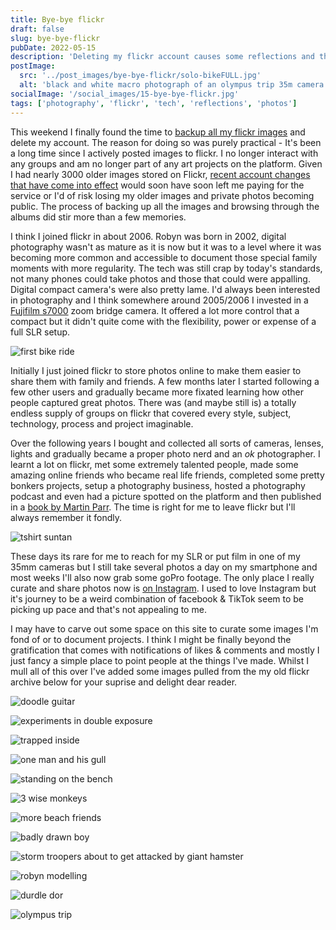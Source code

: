```yaml
---
title: Bye-bye flickr
draft: false
slug: bye-bye-flickr
pubDate: 2022-05-15
description: 'Deleting my flickr account causes some reflections and thoughts of how to share my creations'
postImage:
  src: '../post_images/bye-bye-flickr/solo-bikeFULL.jpg'
  alt: 'black and white macro photograph of an olympus trip 35m camera'
socialImage: '/social_images/15-bye-bye-flickr.jpg'
tags: ['photography', 'flickr', 'tech', 'reflections', 'photos']
---
```


This weekend I finally found the time to [backup all my flickr images](https://www.mlieser.de/apps/adios-flickr) and delete my account. The reason for doing so was purely practical - It's been a long time since I actively posted images to flickr. I no longer interact with any groups and am no longer part of any art projects on the platform. Given I had nearly 3000 older images stored on Flickr, [recent account changes that have come into effect](https://www.flickr.com/help/forum/en-us/72157720619003104/#:~:text=%22Beginning%20May%201%2C%202022%2C,service%20and%20subject%20to%20removal.%22) would soon have soon left me paying for the service or I'd of risk losing my older images and private photos becoming public. The process of backing up all the images and browsing through the albums did stir more than a few memories.

I think I joined flickr in about 2006. Robyn was born in 2002, digital photography wasn't as mature as it is now but it was to a level where it was becoming more common and accessible to document those special family moments with more regularity. The tech was still crap by today's standards, not many phones could take photos and those that could were appalling. Digital compact camera's were also pretty lame. I'd always been interested in photography and I think somewhere around 2005/2006 I invested in a [Fujifilm s7000](https://en.wikipedia.org/wiki/Fujifilm_FinePix_S7000) zoom bridge camera. It offered a lot more control that a compact but it didn't quite come with the flexibility, power or expense of a full SLR setup.

![first bike ride](../post_images/bye-bye-flickr/solo-bikeFULL.jpg)

Initially I just joined flickr to store photos online to make them easier to share them with family and friends. A few months later I started following a few other users and gradually became more fixated learning how other people captured great photos. There was (and maybe still is) a totally endless supply of groups on flickr that covered every style, subject, technology, process and project imaginable.

Over the following years I bought and collected all sorts of cameras, lenses, lights and gradually became a proper photo nerd and an _ok_ photographer. I learnt a lot on flickr, met some extremely talented people, made some amazing online friends who became real life friends, completed some pretty bonkers projects, setup a photography business, hosted a photography podcast and even had a picture spotted on the platform and then published in a [book by Martin Parr](https://www.martinparr.com/books/#gallery/8__399884168/443). The time is right for me to leave flickr but I'll always remember it fondly.

![tshirt suntan](../post_images/bye-bye-flickr/tshirt-suntanFULL.jpg)

These days its rare for me to reach for my SLR or put film in one of my 35mm cameras but I still take several photos a day on my smartphone and most weeks I'll also now grab some goPro footage. The only place I really curate and share photos now is [on Instagram](https://www.instagram.com/_d1sco/). I used to love Instagram but it's journey to be a weird combination of facebook & TikTok seem to be picking up pace and that's not appealing to me.

I may have to carve out some space on this site to curate some images I'm fond of or to document projects. I think I might be finally beyond the gratification that comes with notifications of likes & comments and mostly I just fancy a simple place to point people at the things I've made. Whilst I mull all of this over I've added some images pulled from the my old flickr archive below for your suprise and delight dear reader.

![doodle guitar](../post_images/bye-bye-flickr/rocknroll-doodleFULL.jpg)

![experiments in double exposure](../post_images/bye-bye-flickr/double-troubleFULL.jpg)

![trapped inside](../post_images/bye-bye-flickr/trapped-insideFULL.jpg)

![one man and his gull](../post_images/bye-bye-flickr/man-and-gullFULL.jpg)

![standing on the bench](../post_images/bye-bye-flickr/standing-on-the-benchFULL.jpg)

![3 wise monkeys](../post_images/bye-bye-flickr/3wisemonkeysFULL.jpg)

![more beach friends](../post_images/bye-bye-flickr/fancy-dress-shootinFULL.jpg)

![badly drawn boy](../post_images/bye-bye-flickr/badly-drawn-boyFULL.jpg)

![storm troopers about to get attacked by giant hamster](../post_images/bye-bye-flickr/troopersFULL.jpg)

![robyn modelling](../post_images/bye-bye-flickr/robyn-mondayFULL.jpg)

![durdle dor](../post_images/bye-bye-flickr/durdleFULL.jpg)

![olympus trip](../post_images/bye-bye-flickr/oly-tripFULL.jpg)
